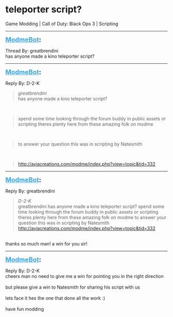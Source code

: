# teleporter script?
Game Modding | Call of Duty: Black Ops 3 | Scripting

---
<strong style="font-size: 1.4em;"><span style="text-decoration: underline;text-decoration-color: #34a7f9;"><span style="color:#34a7f9;">ModmeBot</span></span>:</strong>

<p>Thread By: greatbrendini<br />has anyone made a kino teleporter script?</p>

---
<strong style="font-size: 1.4em;"><span style="text-decoration: underline;text-decoration-color: #34a7f9;"><span style="color:#34a7f9;">ModmeBot</span></span>:</strong>

<p>Reply By: D-2-K<br /><blockquote><em>greatbrendini</em><br />has anyone made a kino teleporter script?</blockquote><br /><blockquote>spend some time looking through the forum buddy in public assets or scripting theres plenty here from these amazing folk on modme</blockquote><br /><blockquote>to answer your question this was in scripting by Natesmith </blockquote><br /><blockquote><a href="http://aviacreations.com/modme/index.php?view=topic&tid=332">http://aviacreations.com/modme/index.php?view=topic&amp;tid=332</a></blockquote></p>

---
<strong style="font-size: 1.4em;"><span style="text-decoration: underline;text-decoration-color: #34a7f9;"><span style="color:#34a7f9;">ModmeBot</span></span>:</strong>

<p>Reply By: greatbrendini<br /><blockquote><em>D-2-K</em><br />greatbrendini has anyone made a kino teleporter script? spend some time looking through the forum buddy in public assets or scripting theres plenty here from these amazing folk on modme to answer your question this was in scripting by Natesmith  <a href="http://aviacreations.com/modme/index.php?view=topic&tid=332">http://aviacreations.com/modme/index.php?view=topic&amp;tid=332</a>  </blockquote><br /> thanks so much man! a win for you sir!</p>

---
<strong style="font-size: 1.4em;"><span style="text-decoration: underline;text-decoration-color: #34a7f9;"><span style="color:#34a7f9;">ModmeBot</span></span>:</strong>

<p>Reply By: D-2-K<br />cheers man no need to give me a win for pointing you in the right direction <br /> <br />but please give a win to Natesmith for sharing his script with us <br /> <br />lets face it hes the one that done all the work :)<br /> <br />have fun modding</p>
